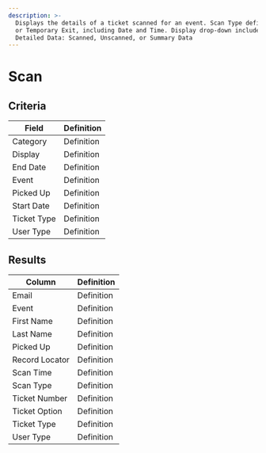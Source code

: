 ```yaml
---
description: >-
  Displays the details of a ticket scanned for an event. Scan Type defines Entry
  or Temporary Exit, including Date and Time. Display drop-down includes
  Detailed Data: Scanned, Unscanned, or Summary Data
---
```


# Scan

## Criteria

| **Field** | **Definition** |
| --- | --- |
| Category | Definition |
| Display | Definition |
| End Date | Definition |
| Event | Definition |
| Picked Up | Definition |
| Start Date | Definition |
| Ticket Type | Definition |
| User Type | Definition |

## Results

| **Column** | **Definition** |
| --- | --- |
| Email | Definition |
| Event | Definition |
| First Name | Definition |
| Last Name | Definition |
| Picked Up | Definition |
| Record Locator | Definition |
| Scan Time | Definition |
| Scan Type | Definition |
| Ticket Number | Definition |
| Ticket Option | Definition |
| Ticket Type | Definition |
| User Type | Definition |


